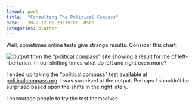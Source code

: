 ```yaml
---
layout: post
title:  "Consulting The Political Compass"
date:   2022-12-06 23:19:00 -0500
categories: blather
---
```

Well, sometimes online tests give strange results.  Consider this chart:

![Output from the "political compass" site showing a result for me of left-libertarian.  In our shifting times what do left and right even more?]({{site.url}}/img/politicalcompass.png)

I ended up taking the "political compass" test available at [politicalcompass.org](https://www.politicalcompass.org/).  I was surprised at the output.  Perhaps I shouldn't be surprised based upon the shifts in the right lately.

I encourage people to try the test themselves.

